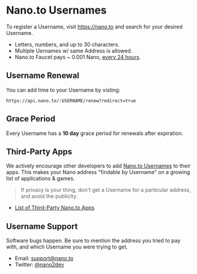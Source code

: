 # Nano.to Usernames

To register a Username, visit https://nano.to and search for your desired Username. 

- Letters, numbers, and up to 30 characters.
- Multiple Uernames w/ same Address is allowed.
- Nano.to Faucet pays ~ 0.001 Nano, [every 24 hours](/faucet). 

## Username Renewal 

You can add time to your Username by visting:

```
https://api.nano.to/:USERNAME/renew?redirect=true
```

## Grace Period

Every Username has a **10 day** grace period for renewals after expiration.

## Third-Party Apps

We actively encourage other developers to add [Nano.to Usernames](/username-advanced) to their apps. This makes your Nano address "findable by Username" on a growing list of applications & games. 

> If privacy is your thing, don't get a Username for a particular address, and avoid the publicity.

- [List of Third-Party Nano.to Apps](/nano-apps)

## Username Support

Software bugs happen. Be sure to mention the address you tried to pay with, and which Username you were trying to get. 

- Email: support@nano.to
- Twitter: [@nano2dev](https://twitter.com/nano2dev)
